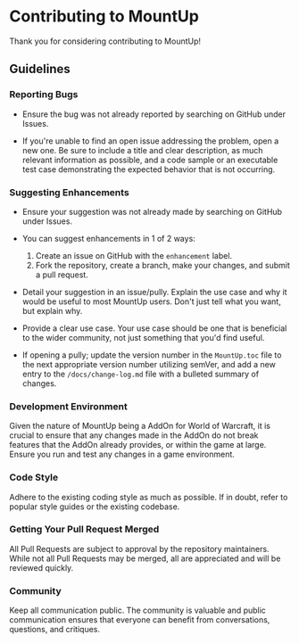 # Contributing to MountUp

Thank you for considering contributing to MountUp!

## Guidelines

### Reporting Bugs

-   Ensure the bug was not already reported by searching on GitHub under Issues.

-   If you're unable to find an open issue addressing the problem, open a new one. Be sure to include a title and clear description, as much relevant information as possible, and a code sample or an executable test case demonstrating the expected behavior that is not occurring.

### Suggesting Enhancements

-   Ensure your suggestion was not already made by searching on GitHub under Issues.

-   You can suggest enhancements in 1 of 2 ways:

    1. Create an issue on GitHub with the `enhancement` label.
    2. Fork the repository, create a branch, make your changes, and submit a pull request.

-   Detail your suggestion in an issue/pully. Explain the use case and why it would be useful to most MountUp users. Don't just tell what you want, but explain why.

-   Provide a clear use case. Your use case should be one that is beneficial to the wider community, not just something that you'd find useful.

-   If opening a pully; update the version number in the `MountUp.toc` file to the next appropriate version number utilizing semVer, and add a new entry to the `/docs/change-log.md` file with a bulleted summary of changes.

### Development Environment

Given the nature of MountUp being a AddOn for World of Warcraft, it is crucial to ensure that any changes made in the AddOn do not break features that the AddOn already provides, or within the game at large. Ensure you run and test any changes in a game environment.

### Code Style

Adhere to the existing coding style as much as possible. If in doubt, refer to popular style guides or the existing codebase.

### Getting Your Pull Request Merged

All Pull Requests are subject to approval by the repository maintainers. While not all Pull Requests may be merged, all are appreciated and will be reviewed quickly.

### Community

Keep all communication public. The community is valuable and public communication ensures that everyone can benefit from conversations, questions, and critiques.
